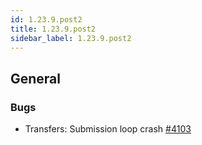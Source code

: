 ```yaml
---
id: 1.23.9.post2
title: 1.23.9.post2
sidebar_label: 1.23.9.post2
---
```


## General

### Bugs

- Transfers: Submission loop crash [#4103](https://github.com/rucio/rucio/issues/4103)
